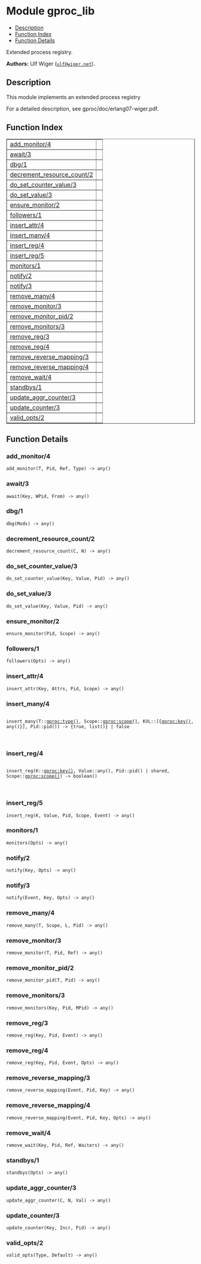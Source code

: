 

# Module gproc_lib #
* [Description](#description)
* [Function Index](#index)
* [Function Details](#functions)

Extended process registry.

__Authors:__ Ulf Wiger ([`ulf@wiger.net`](mailto:ulf@wiger.net)).

<a name="description"></a>

## Description ##

This module implements an extended process registry

For a detailed description, see gproc/doc/erlang07-wiger.pdf.

<a name="index"></a>

## Function Index ##


<table width="100%" border="1" cellspacing="0" cellpadding="2" summary="function index"><tr><td valign="top"><a href="#add_monitor-4">add_monitor/4</a></td><td></td></tr><tr><td valign="top"><a href="#await-3">await/3</a></td><td></td></tr><tr><td valign="top"><a href="#dbg-1">dbg/1</a></td><td></td></tr><tr><td valign="top"><a href="#decrement_resource_count-2">decrement_resource_count/2</a></td><td></td></tr><tr><td valign="top"><a href="#do_set_counter_value-3">do_set_counter_value/3</a></td><td></td></tr><tr><td valign="top"><a href="#do_set_value-3">do_set_value/3</a></td><td></td></tr><tr><td valign="top"><a href="#ensure_monitor-2">ensure_monitor/2</a></td><td></td></tr><tr><td valign="top"><a href="#followers-1">followers/1</a></td><td></td></tr><tr><td valign="top"><a href="#insert_attr-4">insert_attr/4</a></td><td></td></tr><tr><td valign="top"><a href="#insert_many-4">insert_many/4</a></td><td></td></tr><tr><td valign="top"><a href="#insert_reg-4">insert_reg/4</a></td><td></td></tr><tr><td valign="top"><a href="#insert_reg-5">insert_reg/5</a></td><td></td></tr><tr><td valign="top"><a href="#monitors-1">monitors/1</a></td><td></td></tr><tr><td valign="top"><a href="#notify-2">notify/2</a></td><td></td></tr><tr><td valign="top"><a href="#notify-3">notify/3</a></td><td></td></tr><tr><td valign="top"><a href="#remove_many-4">remove_many/4</a></td><td></td></tr><tr><td valign="top"><a href="#remove_monitor-3">remove_monitor/3</a></td><td></td></tr><tr><td valign="top"><a href="#remove_monitor_pid-2">remove_monitor_pid/2</a></td><td></td></tr><tr><td valign="top"><a href="#remove_monitors-3">remove_monitors/3</a></td><td></td></tr><tr><td valign="top"><a href="#remove_reg-3">remove_reg/3</a></td><td></td></tr><tr><td valign="top"><a href="#remove_reg-4">remove_reg/4</a></td><td></td></tr><tr><td valign="top"><a href="#remove_reverse_mapping-3">remove_reverse_mapping/3</a></td><td></td></tr><tr><td valign="top"><a href="#remove_reverse_mapping-4">remove_reverse_mapping/4</a></td><td></td></tr><tr><td valign="top"><a href="#remove_wait-4">remove_wait/4</a></td><td></td></tr><tr><td valign="top"><a href="#standbys-1">standbys/1</a></td><td></td></tr><tr><td valign="top"><a href="#update_aggr_counter-3">update_aggr_counter/3</a></td><td></td></tr><tr><td valign="top"><a href="#update_counter-3">update_counter/3</a></td><td></td></tr><tr><td valign="top"><a href="#valid_opts-2">valid_opts/2</a></td><td></td></tr></table>


<a name="functions"></a>

## Function Details ##

<a name="add_monitor-4"></a>

### add_monitor/4 ###

`add_monitor(T, Pid, Ref, Type) -> any()`

<a name="await-3"></a>

### await/3 ###

`await(Key, WPid, From) -> any()`

<a name="dbg-1"></a>

### dbg/1 ###

`dbg(Mods) -> any()`

<a name="decrement_resource_count-2"></a>

### decrement_resource_count/2 ###

`decrement_resource_count(C, N) -> any()`

<a name="do_set_counter_value-3"></a>

### do_set_counter_value/3 ###

`do_set_counter_value(Key, Value, Pid) -> any()`

<a name="do_set_value-3"></a>

### do_set_value/3 ###

`do_set_value(Key, Value, Pid) -> any()`

<a name="ensure_monitor-2"></a>

### ensure_monitor/2 ###

`ensure_monitor(Pid, Scope) -> any()`

<a name="followers-1"></a>

### followers/1 ###

`followers(Opts) -> any()`

<a name="insert_attr-4"></a>

### insert_attr/4 ###

`insert_attr(Key, Attrs, Pid, Scope) -> any()`

<a name="insert_many-4"></a>

### insert_many/4 ###

<pre><code>
insert_many(T::<a href="gproc.md#type-type">gproc:type()</a>, Scope::<a href="gproc.md#type-scope">gproc:scope()</a>, KVL::[{<a href="gproc.md#type-key">gproc:key()</a>, any()}], Pid::pid()) -&gt; {true, list()} | false
</code></pre>
<br />

<a name="insert_reg-4"></a>

### insert_reg/4 ###

<pre><code>
insert_reg(K::<a href="gproc.md#type-key">gproc:key()</a>, Value::any(), Pid::pid() | shared, Scope::<a href="gproc.md#type-scope">gproc:scope()</a>) -&gt; boolean()
</code></pre>
<br />

<a name="insert_reg-5"></a>

### insert_reg/5 ###

`insert_reg(K, Value, Pid, Scope, Event) -> any()`

<a name="monitors-1"></a>

### monitors/1 ###

`monitors(Opts) -> any()`

<a name="notify-2"></a>

### notify/2 ###

`notify(Key, Opts) -> any()`

<a name="notify-3"></a>

### notify/3 ###

`notify(Event, Key, Opts) -> any()`

<a name="remove_many-4"></a>

### remove_many/4 ###

`remove_many(T, Scope, L, Pid) -> any()`

<a name="remove_monitor-3"></a>

### remove_monitor/3 ###

`remove_monitor(T, Pid, Ref) -> any()`

<a name="remove_monitor_pid-2"></a>

### remove_monitor_pid/2 ###

`remove_monitor_pid(T, Pid) -> any()`

<a name="remove_monitors-3"></a>

### remove_monitors/3 ###

`remove_monitors(Key, Pid, MPid) -> any()`

<a name="remove_reg-3"></a>

### remove_reg/3 ###

`remove_reg(Key, Pid, Event) -> any()`

<a name="remove_reg-4"></a>

### remove_reg/4 ###

`remove_reg(Key, Pid, Event, Opts) -> any()`

<a name="remove_reverse_mapping-3"></a>

### remove_reverse_mapping/3 ###

`remove_reverse_mapping(Event, Pid, Key) -> any()`

<a name="remove_reverse_mapping-4"></a>

### remove_reverse_mapping/4 ###

`remove_reverse_mapping(Event, Pid, Key, Opts) -> any()`

<a name="remove_wait-4"></a>

### remove_wait/4 ###

`remove_wait(Key, Pid, Ref, Waiters) -> any()`

<a name="standbys-1"></a>

### standbys/1 ###

`standbys(Opts) -> any()`

<a name="update_aggr_counter-3"></a>

### update_aggr_counter/3 ###

`update_aggr_counter(C, N, Val) -> any()`

<a name="update_counter-3"></a>

### update_counter/3 ###

`update_counter(Key, Incr, Pid) -> any()`

<a name="valid_opts-2"></a>

### valid_opts/2 ###

`valid_opts(Type, Default) -> any()`


